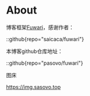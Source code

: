 # About

博客框架[Fuwari](https://github.com/saicaca/fuwari)，感谢作者：

::github{repo="saicaca/fuwari"}

本博客github仓库地址：

::github{repo="pasovo/fuwari"}

图床

https://img.sasovo.top
